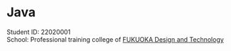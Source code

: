 # Java

Student ID: 22020001<br>
School: Professional training college of [FUKUOKA Design and Technology](https://www.fca.ac.jp)
